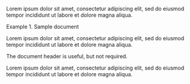 Lorem ipsum dolor sit amet, consectetur adipiscing elit, sed do eiusmod tempor
incididunt ut labore et dolore magna aliqua.

Example 1. Sample document

Lorem ipsum dolor sit amet, consectetur adipiscing elit, sed do eiusmod tempor
incididunt ut labore et dolore magna aliqua.

The document header is useful, but not required.

Lorem ipsum dolor sit amet, consectetur adipiscing elit, sed do eiusmod tempor
incididunt ut labore et dolore magna aliqua.